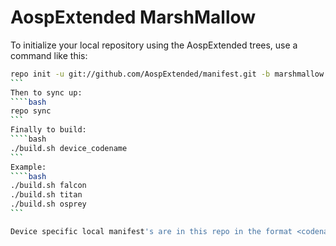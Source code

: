 AospExtended MarshMallow
===========

To initialize your local repository using the AospExtended trees, use a command like this:
````bash
repo init -u git://github.com/AospExtended/manifest.git -b marshmallow
```
Then to sync up:
````bash
repo sync
```
Finally to build:
````bash
./build.sh device_codename
```
Example:
````bash
./build.sh falcon
./build.sh titan
./build.sh osprey
```

Device specific local manifest's are in this repo in the format <codename>.xml
